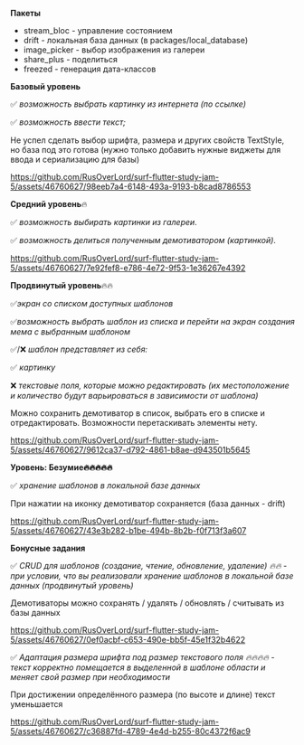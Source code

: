 **Пакеты**

- stream_bloc - управление состоянием
- drift - локальная база данных (в packages/local_database)
- image_picker - выбор изображения из галереи
- share_plus - поделиться
- freezed - генерация дата-классов

**Базовый уровень**

✅ *возможность выбрать картинку из интернета (по ссылке)*

✅ *возможность ввести текст;*

Не успел сделать выбор шрифта, размера и других свойств TextStyle, но база под это готова (нужно только добавить нужные виджеты для ввода и сериализацию для базы)

https://github.com/RusOverLord/surf-flutter-study-jam-5/assets/46760627/98eeb7a4-6148-493a-9193-b8cad8786553

**Средний уровень**🔥

✅ *возможность выбирать картинки из галереи*. 

✅ *возможность делиться полученным демотиватором (картинкой)*.

https://github.com/RusOverLord/surf-flutter-study-jam-5/assets/46760627/7e92fef8-e786-4e72-9f53-1e36267e4392

**Продвинутый уровень**🔥🔥

✅*экран со списком доступных шаблонов*

✅*возможность выбрать шаблон из списка и перейти на экран создания мема с выбранным шаблоном*

✅/❌ *шаблон представляет из себя:*

✅ *картинку*

❌ *текстовые поля, которые можно редактировать (их местоположение и количество будут варьироваться в зависимости от шаблона)*

Можно сохранить демотиватор в список, выбрать его в списке и отредактировать. Возможности перетаскивать элементы нету.

https://github.com/RusOverLord/surf-flutter-study-jam-5/assets/46760627/9612ca37-d792-4861-b8ae-d943501b5645

**Уровень: Безумие🔥🔥🔥🔥🔥**

✅ *хранение шаблонов в локальной базе данных*

При нажатии на иконку демотиватор сохраняется (база данных - drift)

https://github.com/RusOverLord/surf-flutter-study-jam-5/assets/46760627/43e3b282-b1be-494b-8b2b-f0f713f3a607

**Бонусные задания**

✅ *CRUD для шаблонов (создание, чтение, обновление, удаление) 🔥🔥 - при условии, что вы реализовали хранение шаблонов в локальной базе данных (продвинутый уровень)*

Демотиваторы можно сохранять / удалять / обновлять / считывать из базы данных

https://github.com/RusOverLord/surf-flutter-study-jam-5/assets/46760627/0ef0acbf-c653-490e-bb5f-45e1f32b4622

✅ *Адаптация размера шрифта под размер текстового поля 🔥🔥🔥🔥 - текст корректно помещается в выделенной в шаблоне области и меняет свой размер при необходимости*

При достижении определённого размера (по высоте и длине) текст уменьшается

https://github.com/RusOverLord/surf-flutter-study-jam-5/assets/46760627/c36887fd-4789-4e4d-b255-80c4372f6ac9
